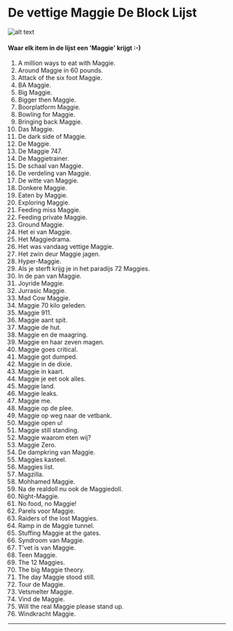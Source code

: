 # De vettige Maggie De Block Lijst

![alt text](http://www.maggiedeblock.be/wp-content/themes/maggie-2012/images/maggie-header.png "Logo Title Text 1")
#### Waar elk item in de lijst een 'Maggie' krijgt :-)

1. A million ways to eat with Maggie.
2. Around Maggie in 60 pounds.
3. Attack of the six foot Maggie.
4. BA Maggie.
5. Big Maggie.
6. Bigger then Maggie.
7. Boorplatform Maggie.
8. Bowling for Maggie.
9. Bringing back Maggie.
10. Das Maggie.
11. De dark side of Maggie.
12. De Maggie.
13. De Maggie 747.
14. De Maggietrainer.
15. De schaal van Maggie.
16. De verdeling van Maggie.
17. De witte van Maggie.
18. Donkere Maggie.
19. Eaten by Maggie.
20. Exploring Maggie.
22. Feeding miss Maggie.
23. Feeding private Maggie.
24. Ground Maggie.
25. Het ei van Maggie.
26. Het Maggiedrama.
27. Het was vandaag vettige Maggie.
28. Het zwin deur Maggie jagen.
29. Hyper-Maggie.
30. Als je sterft krijg je in het paradijs 72 Maggies.
31. In de pan van Maggie.
32. Joyride Maggie.
33. Jurrasic Maggie.
34. Mad Cow Maggie.
35. Maggie 70 kilo geleden.
36. Maggie 911.
37. Maggie aant spit.
38. Maggie de hut.
39. Maggie en de maagring.
40. Maggie en haar zeven magen.
41. Maggie goes critical.
42. Maggie got dumped.
43. Maggie in de dixie.
44. Maggie in kaart.
45. Maggie je eet ook alles.
46. Maggie land.
47. Maggie leaks.
48. Maggie me.
49. Maggie op de plee.
50. Maggie op weg naar de vetbank.
51. Maggie open u!
52. Maggie still standing.
53. Maggie waarom eten wij?
54. Maggie Zero.
55. De dampkring van Maggie.
56. Maggies kasteel.
57. Maggies list.
58. Magzilla.
59. Mohhamed Maggie.
60. Na de realdoll nu ook de Maggiedoll.
61. Night-Maggie.
62. No food, no Maggie!
63. Parels voor Maggie.
64. Raiders of the lost Maggies.
65. Ramp in de Maggie tunnel.
66. Stuffing Maggie at the gates.
67. Syndroom van Maggie.
68. T’vet is van Maggie.
69. Teen Maggie.
70. The 12 Maggies.
71. The big Maggie theory.
72. The day Maggie stood still.
73. Tour de Maggie.
74. Vetsmelter Maggie.
75. Vind de Maggie.
76. Will the real Maggie please stand up.
77. Windkracht Maggie.

___
